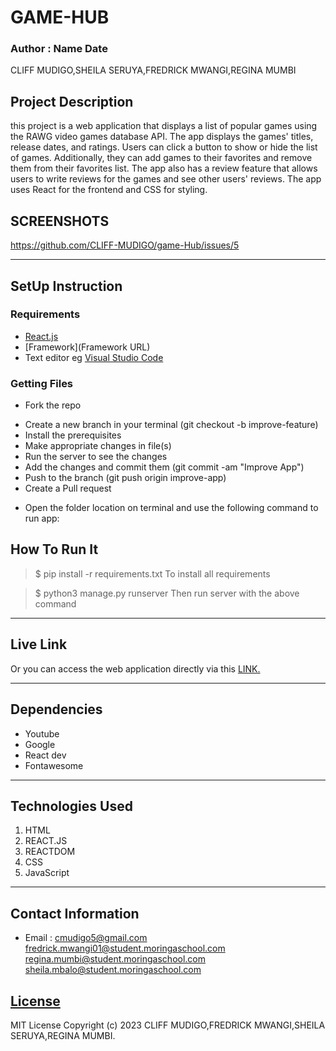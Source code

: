 # GAME-HUB

### Author : Name Date
CLIFF MUDIGO,SHEILA SERUYA,FREDRICK MWANGI,REGINA MUMBI
## Project Description
this project is a web application that displays a list of popular games using the RAWG video games database API. The app displays the games' titles, release dates, and ratings. Users can click a button to show or hide the list of games. Additionally, they can add games to their favorites and remove them from their favorites list. The app also has a review feature that allows users to write reviews for the games and see other users' reviews. The app uses React for the frontend and CSS for styling.

## SCREENSHOTS
https://github.com/CLIFF-MUDIGO/game-Hub/issues/5



********
## SetUp Instruction
### Requirements
* [React.js](react.com)
* [Framework](Framework URL)
* Text editor eg [Visual Studio Code](https://code.visualstudio.com/download)



### Getting Files
* Fork the repo
- Create a new branch in your terminal (git checkout -b improve-feature)
- Install the prerequisites
- Make appropriate changes in file(s)
- Run the server to see the changes
- Add the changes and commit them (git commit -am "Improve App")
- Push to the branch (git push origin improve-app)
- Create a Pull request
* Open the folder location on terminal and use the following command to run app:

## How To Run It
>  $ pip install -r requirements.txt
To install all requirements

> $ python3 manage.py runserver
Then run server with the above command
*****
## Live Link
Or you can access the web application directly via this [LINK.](link.com/)
*****
## Dependencies
- Youtube
- Google
- React dev
- Fontawesome
*****
## Technologies Used
1. HTML
2. REACT.JS
3. REACTDOM
4. CSS
5. JavaScript
*****
## Contact Information
* Email : cmudigo5@gmail.com
          fredrick.mwangi01@student.moringaschool.com
          regina.mumbi@student.moringaschool.com
          sheila.mbalo@student.moringaschool.com
## [License](LICENSE)
MIT License
Copyright (c) 2023 CLIFF MUDIGO,FREDRICK MWANGI,SHEILA SERUYA,REGINA MUMBI.